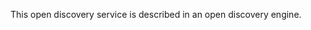 <!-- SPDX-License-Identifier: CC-BY-4.0 -->
<!-- Copyright Contributors to the Egeria project. -->

This open discovery service is described in an open discovery engine. 
